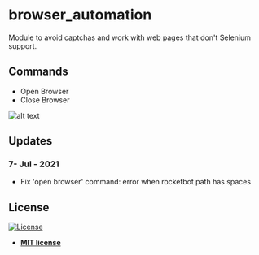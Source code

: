 # browser_automation
Module to avoid captchas and work with web pages that don't Selenium support.

## Commands
<ul class="commands_readme">
    <li>Open Browser</li>
    <li>Close Browser</li>
</ul>

![alt text](https://i.imgur.com/peOnT10.png)

## Updates
### 7- Jul - 2021
- Fix 'open browser' command: error when rocketbot path has spaces


<h2>License</h2>

<p><a href="http://badges.mit-license.org" rel="nofollow"><img src="https://camo.githubusercontent.com/107590fac8cbd65071396bb4d04040f76cde5bde/687474703a2f2f696d672e736869656c64732e696f2f3a6c6963656e73652d6d69742d626c75652e7376673f7374796c653d666c61742d737175617265" alt="License" data-canonical-src="http://img.shields.io/:license-mit-blue.svg?style=flat-square" style="max-width:100%;"></a></p>

<ul>
  <li><strong><a href="http://opensource.org/licenses/mit-license.php" rel="nofollow">MIT license</a></strong></li>
</ul>  